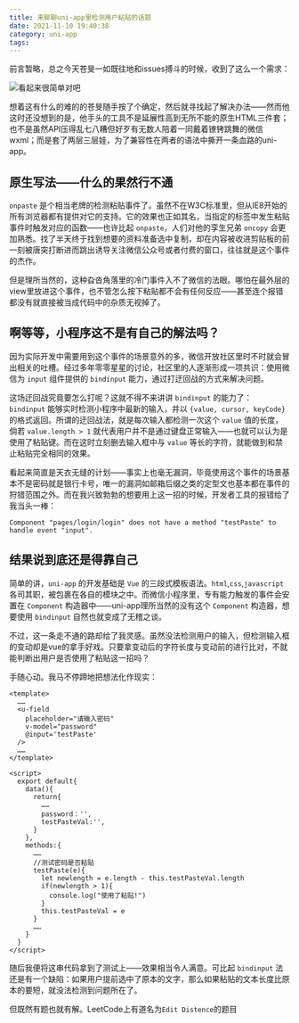 ```yaml
---
title: 来聊聊uni-app里检测用户粘贴的话题
date: 2021-11-10 19:40:38
category: uni-app
tags:
---
```


前言暂略，总之今天苍旻一如既往地和issues搏斗的时候，收到了这么一个需求：

![看起来很简单对吧](密码框中未限制不可粘贴输入.png)

想着这有什么的难的的苍旻随手按了个确定，然后就寻找起了解决办法——然而他这时还没想到的是，他手头的工具不是延展性高到无所不能的原生HTML三件套；也不是虽然API压得乱七八糟但好歹有无数人陪着一同戴着镣铐跳舞的微信wxml；而是套了两层三层娃，为了兼容性在两者的语法中撕开一条血路的uni-app。

<!--more-->

## 原生写法——什么的果然行不通

`onpaste` 是个相当老牌的检测粘贴事件了。虽然不在W3C标准里，但从IE8开始的所有浏览器都有提供对它的支持。它的效果也正如其名，当指定的标签中发生粘贴事件时触发对应的函数——也许比起 `onpaste`，人们对他的孪生兄弟 `oncopy` 会更加熟悉。找了半天终于找到想要的资料准备选中复制，却在内容被收进剪贴板的前一刻被唐突打断进而跳出诱导关注微信公众号或者付费的窗口，往往就是这个事件的杰作。

但是理所当然的，这种旮沓角落里的冷门事件入不了微信的法眼。哪怕在最外层的view里放进这个事件，也不管怎么按下粘贴都不会有任何反应——甚至连个报错都没有就直接被当成代码中的杂质无视掉了。

## 啊等等，小程序这不是有自己的解法吗？

因为实际开发中需要用到这个事件的场景意外的多，微信开放社区里时不时就会冒出相关的吐槽。经过多年零零星星的讨论，社区里的人逐渐形成一项共识：使用微信为 `input` 组件提供的 `bindinput` 能力，通过打迂回战的方式来解决问题。

这场迂回战究竟要怎么打呢？这就不得不来讲讲 `bindinput` 的能力了： `bindinput` 能够实时检测小程序中最新的输入，并以 `{value, cursor, keyCode}` 的格式返回。所谓的迂回战法，就是每次输入都检测一次这个 `value` 值的长度，倘若 `value.length > 1` 就代表用户并不是通过键盘正常输入——也就可以认为是使用了粘贴键。而在这时立刻删去输入框中与 `value` 等长的字符，就能做到和禁止粘贴完全相同的效果。

看起来简直是天衣无缝的计划——事实上也毫无漏洞，毕竟使用这个事件的场景基本不是密码就是银行卡号，唯一的漏洞如邮箱后缀之类的定型文也基本都在事件的狩猎范围之外。而在我兴致勃勃的想要用上这一招的时候，开发者工具的报错给了我当头一棒：

```
Component "pages/login/login" does not have a method "testPaste" to handle event "input".
```

## 结果说到底还是得靠自己

简单的讲，`uni-app` 的开发基础是 `Vue` 的三段式模板语法。`html`,`css`,`javascript`各司其职，被包裹在各自的模块之中。而微信小程序里，专有能力触发的事件会安置在 `Component` 构造器中——uni-app理所当然的没有这个 `Component` 构造器，想要使用 `bindinput` 自然也就变成了无稽之谈。

不过，这一条走不通的路却给了我灵感。虽然没法检测用户的输入，但检测输入框的变动却是vue的拿手好戏。只要拿变动后的字符长度与变动前的进行比对，不就能判断出用户是否使用了粘贴这一招吗？

手随心动。我马不停蹄地把想法化作现实：

```
<template>
  ……
  <u-field
    placeholder="请输入密码"
    v-model="password"
    @input='testPaste'
  />
  ……
</template>
 
<script> 
  export default{
    data(){
      return{
        ……
        password：'',
        testPasteVal:'',
      }
    },
    methods:{
      ……
      //测试密码是否粘贴
      testPaste(e){
        let newlength = e.length - this.testPasteVal.length
        if(newlength > 1){
          console.log("使用了粘贴!")
        }
        this.testPasteVal = e
      }
      ……
    }
  }
</script>
```

随后我便将这串代码拿到了测试上——效果相当令人满意。可比起 `bindinput` 法还是有一个缺陷：如果用户提前选中了原本的文字，那么如果粘贴的文本长度比原本的要短，就没法检测到问题所在了。

但既然有题也就有解。LeetCode上有道名为`Edit Distence`的题目